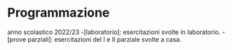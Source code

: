 # Programmazione
anno scolastico 2022/23
-[laboratorio]: esercitazioni svolte in laboratorio.
-[prove parziali]: esercitazioni del I e II parziale svolte a casa.
